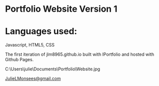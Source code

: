 # Portfolio Website Version 1

# Languages used: 
Javascript, HTML5, CSS

The first iteration of jlm8965.github.io built with IPortfolio and hosted with Github Pages. 

C:\Users\julie\Documents\Portfolio\Website.jpg


JulieLMonsees@gmail.com
